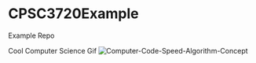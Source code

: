 # CPSC3720Example
Example Repo

Cool Computer Science Gif
![Computer-Code-Speed-Algorithm-Concept](https://user-images.githubusercontent.com/37886362/189374863-5e459800-e72b-477b-a862-b43f087726b7.gif)
